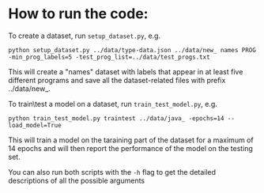 # How to run the code:

To create a dataset, run ``setup_dataset.py``, e.g.

``python setup_dataset.py ../data/type-data.json ../data/new_ names PROG -min_prog_labels=5 -test_prog_list=../data/test_progs.txt 
``

This will create a "names" dataset with labels that appear in at least five different programs and save all the dataset-related files with prefix ../data/new_.

To train\test a model on a dataset, run ``train_test_model.py``, e.g.

``python train_test_model.py traintest ../data/java_ -epochs=14 --load_model=True``

This will train a model on the taraining part of the dataset for a maximum of 14 epochs and will then report the performance of the model on the testing set.

You can also run both scripts with the ``-h`` flag to get the detailed descriptions of all the possible arguments
